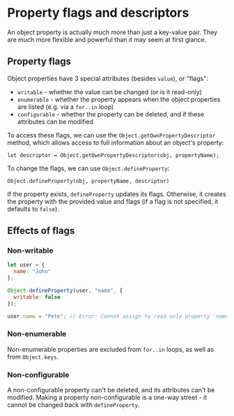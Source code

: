 # Property flags and descriptors

An object property is actually much more than just a key-value pair. They are much more 
flexible and powerful than it may seem at first glance.

## Property flags

Object properties have 3 special attributes (besides `value`), or "flags":

* `writable` - whether the value can be changed (or is it read-only)
* `enumerable` - whether the property appears when the object properties are listed (e.g.
via a `for..in` loop)
* `configurable` - whether the property can be deleted, and if these attributes can be modified

To access these flags, we can use the `Object.getOwnPropertyDescriptor` method, which allows
access to full information about an object's property:

`let descriptor = Object.getOwnPropertyDescriptor(obj, propertyName);`

To change the flags, we can use `Object.defineProperty`:

`Object.defineProperty(obj, propertyName, descriptor)`

If the property exists, `defineProperty` updates its flags. Otherwise, it creates the property
with the provided value and flags (if a flag is not specified, it defaults to `false`).

## Effects of flags

### Non-writable

```js
let user = {
  name: "John"
};

Object.defineProperty(user, "name", {
  writable: false
});

user.name = "Pete"; // Error: Cannot assign to read only property 'name'
```

### Non-enumerable

Non-enumerable properties are excluded from `for..in` loops, as well as from `Object.keys`.

### Non-configurable

A non-configurable property can't be deleted, and its attributes can't be modified. Making
a property non-configurable is a one-way street - it cannot be changed back with `defineProperty`.
